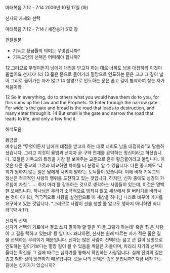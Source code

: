 마태복음 7:12 - 7:14 
2006년 10월 17일 (화)

신자의 자세와 선택



마태복음 7:12 - 7:14 / 새찬송가 512 장


관찰질문
- 기독교 황금률의 의미는 무엇입니까? 
- 기독교인의 선택은 어떠해야 합니까? 

12 그러므로 무엇이든지 남에게 대접을 받고자 하는 대로 너희도 남을 대접하라 이것이 율법이요 선지자니라 13 좁은 문으로 들어가라 멸망으로 인도하는 문은 크고 그 길이 넓어 그리로 들어가는 자가 많고 14 생명으로 인도하는 문은 좁고 길이 협착하여 찾는 자가 적음이라

12  So in everything, do to others what you would have them do to you, for this sums up the Law and the Prophets. 13  Enter through the narrow gate. For wide is the gate and broad is the road that leads to destruction, and many enter through it. 14  But small is the gate and narrow the road that leads to life, and only a few find it.

해석도움





황금률  
예수님은 “무엇이든지 남에게 대접을 받고자 하는 대로 너희도 남을 대접하라”고 말씀하셨습니다. 그리고  이것이 율법과 선지자 곧 구약 전체를 요약하는 정신이라고 하셨습니다. 12절은 기독교의 특징을 가장 잘 보여주는 교훈으로 흔히 황금률이라고 불립니다. 이것은 다른 종교의 그것과 비교하면 차이를 더 분명히 알 수 있습니다. 다른 종교에도 ‘너희가 원하지 않는 일은 남에게 시키지 말라’는 도덕률이 있습니다. 이에 비해 기독교의 정신은 적극적인 사랑의 행위를 도전하고 있는 것입니다. 하지만, 신자 중에도 성경의 가르침이 자칫 ‘…… 하지 마라’를 강조하는 것으로 생각하는 사람들이 있는데, 이것은 명백한 오해입니다. 하나님은 우리가 소극적으로 범죄치 않고 세상에서 잘 버티기를 바라시는 것이 아니라, 적극적으로 사랑을 실천함으로 이 세상을 하나님 나라로 바꾸어 가기를 요구하고 있는 것입니다. “그러므로 사람이 선을 행할 줄 알고도 행하지 아니하면 죄니라”(약 4:17).

신자의 선택  
신자가 선택의 기로에서 결코 쓰지 말아야 할 말은 ‘다들 그렇게 하는데’ 혹은 ‘많은 사람이 그 길을 택하고 있는데’ 등 입니다. 왜냐하면, 신자는 원래 따르는 자가 적은 좁은 길을 선택하는 무리이기 때문입니다. 신자는 많은 사람이 선택하는 넓고 큰 길이 생명으로 인도하는 길이기보다는 멸망 길이 될 수 있음을 깨달은 자들이며, 차라리 자기의 선택이 옳다는 확신을 그 길에 따르는 십자가를 통해서 확인하는 사람입니다. 실제 진리의 길은 좁고 험한 것이 당연하기 때문입니다. 오늘 나의 선택은 좁은 문입니까? 지금 내가 가는 길에는 십자가가 있습니까?